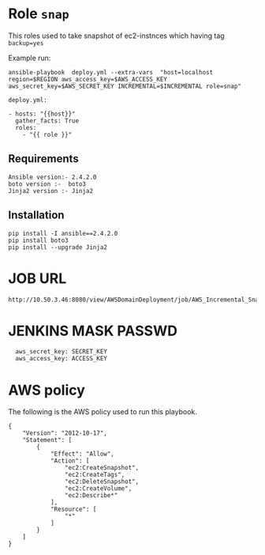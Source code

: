 # Role ```snap```

This roles used to take snapshot of ec2-instnces which having tag ```backup=yes```

Example run:

```
ansible-playbook  deploy.yml --extra-vars  "host=localhost region=$REGION aws_access_key=$AWS_ACCESS_KEY aws_secret_key=$AWS_SECRET_KEY INCREMENTAL=$INCREMENTAL role=snap"

deploy.yml:

- hosts: "{{host}}"
  gather_facts: True
  roles:
    - "{{ role }}"
```
Requirements
------------
```
Ansible version:- 2.4.2.0
boto version :-  boto3
Jinja2 version :- Jinja2
```
Installation
------------
```
pip install -I ansible==2.4.2.0
pip install boto3
pip install --upgrade Jinja2
```
# JOB URL
```
http://10.50.3.46:8080/view/AWSDomainDeployment/job/AWS_Incremental_SnapShot/
```
# JENKINS MASK PASSWD



```
  aws_secret_key: SECRET_KEY
  aws_access_key: ACCESS_KEY
```


# AWS policy

The following is the AWS policy used to run this playbook.


```
{
    "Version": "2012-10-17",
    "Statement": [
        {
            "Effect": "Allow",
            "Action": [
                "ec2:CreateSnapshot",
                "ec2:CreateTags",
                "ec2:DeleteSnapshot",
                "ec2:CreateVolume",
                "ec2:Describe*"
            ],
            "Resource": [
                "*"
            ]
        }
    ]
}


```

